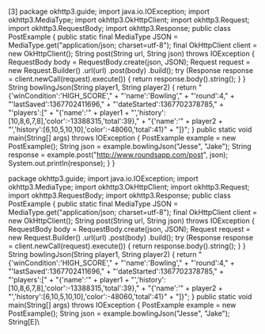 [3]
package okhttp3.guide; import java.io.IOException; import okhttp3.MediaType; import okhttp3.OkHttpClient; import okhttp3.Request; import okhttp3.RequestBody; import okhttp3.Response; public class PostExample { public static final MediaType JSON = MediaType.get("application/json; charset=utf-8"); final OkHttpClient client = new OkHttpClient(); String post(String url, String json) throws IOException { RequestBody body = RequestBody.create(json, JSON); Request request = new Request.Builder() .url(url) .post(body) .build(); try (Response response = client.newCall(request).execute()) { return response.body().string(); } } String bowlingJson(String player1, String player2) { return "{'winCondition':'HIGH_SCORE'," + "'name':'Bowling'," + "'round':4," + "'lastSaved':1367702411696," + "'dateStarted':1367702378785," + "'players':[" + "{'name':'" + player1 + "','history':[10,8,6,7,8],'color':-13388315,'total':39}," + "{'name':'" + player2 + "','history':[6,10,5,10,10],'color':-48060,'total':41}" + "]}"; } public static void main(String[] args) throws IOException { PostExample example = new PostExample(); String json = example.bowlingJson("Jesse", "Jake"); String response = example.post("http://www.roundsapp.com/post", json); System.out.println(response); } }

package okhttp3.guide; import java.io.IOException; import okhttp3.MediaType; import okhttp3.OkHttpClient; import okhttp3.Request; import okhttp3.RequestBody; import okhttp3.Response; public class PostExample { public static final MediaType JSON = MediaType.get("application/json; charset=utf-8"); final OkHttpClient client = new OkHttpClient(); String post(String url, String json) throws IOException { RequestBody body = RequestBody.create(json, JSON); Request request = new Request.Builder() .url(url) .post(body) .build(); try (Response response = client.newCall(request).execute()) { return response.body().string(); } } String bowlingJson(String player1, String player2) { return "{'winCondition':'HIGH_SCORE'," + "'name':'Bowling'," + "'round':4," + "'lastSaved':1367702411696," + "'dateStarted':1367702378785," + "'players':[" + "{'name':'" + player1 + "','history':[10,8,6,7,8],'color':-13388315,'total':39}," + "{'name':'" + player2 + "','history':[6,10,5,10,10],'color':-48060,'total':41}" + "]}"; } public static void main(String[] args) throws IOException { PostExample example = new PostExample(); String json = example.bowlingJson("Jesse", "Jake"); String\[E]\

